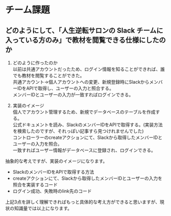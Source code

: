 # チーム課題

## どのようにして、「人生逆転サロンの Slack チームに入っている方のみ」で教材を閲覧できる仕様にしたのか

1. どのように作ったのか<br>
  以前は共通アカウントだったため、ログイン情報を知ることができれば、誰でも教材を閲覧することができた。<br>
  共通アカウント→個人アカウントへの変更、新規登録時にSlackからメンバーIDをAPIで取得し、ユーザーの入力と照合する。<br>
  メンバーIDとユーザーの入力が一致すればログインできる。


1. 実装のイメージ<br>
  個人でアカウント管理するため、新規でデータベースのテーブルを作成する。<br>
  公式ドキュメントを読み、SlackのメンバーIDをAPIで取得する。(実装方法を検索したのですが、それっぽい記事すら見つけれませんでした)<br>
  コントローラーのcreateアクションにて、Slackから取得したメンバーIDとユーザーの入力を照合。<br>
  一致すればユーザー情報がデータベースに登録され、ログインできる。<br>

抽象的な考えですが、実装のイメージになります。

- SlackのメンバーIDをAPIで取得する方法
- createアクションにて、Slackから取得したメンバーIDとユーザーの入力を照合を実装するコード
- ログイン成功、失敗時のlink先のコード

上記3点を詳しく理解できればもっと具体的な考え方ができると思いますが、現状の知識量では以上になります。